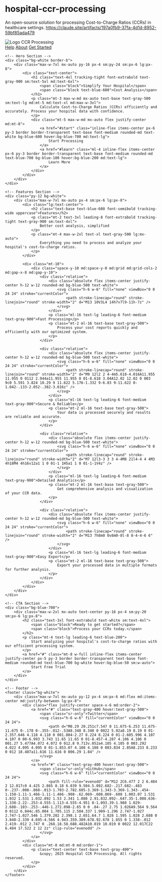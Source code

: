 # hospital-ccr-processing
An open-source solution for processing Cost-to-Charge Ratios (CCRs) in healthcare settings.
https://claude.site/artifacts/197a0fb9-37fa-4d1d-8952-59bf85ada479
<!DOCTYPE html>
<html lang="en">
<head>
    <meta charset="UTF-8">
    <meta name="viewport" content="width=device-width, initial-scale=1.0">
    <title>Hospital CCR Processing</title>
    <link href="https://cdn.jsdelivr.net/npm/tailwindcss@2.2.19/dist/tailwind.min.css" rel="stylesheet">
    <script src="https://cdnjs.cloudflare.com/ajax/libs/react/18.2.0/umd/react.production.min.js"></script>
    <script src="https://cdnjs.cloudflare.com/ajax/libs/react-dom/18.2.0/umd/react-dom.production.min.js"></script>
</head>
<body class="bg-gray-50">
    <!-- Navigation -->
    <nav class="bg-white shadow-sm">
        <div class="max-w-7xl mx-auto px-4 sm:px-6 lg:px-8">
            <div class="flex justify-between h-16">
                <div class="flex">
                    <div class="flex-shrink-0 flex items-center">
                        <img class="h-8 w-auto" src="/api/placeholder/32/32" alt="Logo">
                        <span class="ml-2 text-xl font-bold text-gray-900">CCR Processing</span>
                    </div>
                </div>
                <div class="flex items-center">
                    <a href="#" class="text-gray-600 hover:text-gray-900 px-3 py-2 rounded-md text-sm font-medium">Help</a>
                    <a href="#" class="text-gray-600 hover:text-gray-900 px-3 py-2 rounded-md text-sm font-medium">About</a>
                    <a href="#" class="ml-4 px-4 py-2 border border-transparent rounded-md shadow-sm text-sm font-medium text-white bg-blue-600 hover:bg-blue-700">Get Started</a>
                </div>
            </div>
        </div>
    </nav>

    <!-- Hero Section -->
    <div class="bg-white border-b">
        <div class="max-w-7xl mx-auto py-16 px-4 sm:py-24 sm:px-6 lg:px-8">
            <div class="text-center">
                <h1 class="text-4xl tracking-tight font-extrabold text-gray-900 sm:text-5xl md:text-6xl">
                    <span class="block">Simplify Your Hospital</span>
                    <span class="block text-blue-600">Cost Analysis</span>
                </h1>
                <p class="mt-3 max-w-md mx-auto text-base text-gray-500 sm:text-lg md:mt-5 md:text-xl md:max-w-3xl">
                    Calculate Cost-to-Charge Ratios (CCRs) efficiently and accurately. Process your hospital data with confidence.
                </p>
                <div class="mt-5 max-w-md mx-auto flex justify-center md:mt-8">
                    <a href="#start" class="inline-flex items-center px-6 py-3 border border-transparent text-base font-medium rounded-md text-white bg-blue-600 hover:bg-blue-700 md:text-lg">
                        Start Processing
                    </a>
                    <a href="#learn" class="ml-4 inline-flex items-center px-6 py-3 border border-transparent text-base font-medium rounded-md text-blue-700 bg-blue-100 hover:bg-blue-200 md:text-lg">
                        Learn More
                    </a>
                </div>
            </div>
        </div>
    </div>

    <!-- Features Section -->
    <div class="py-12 bg-white">
        <div class="max-w-7xl mx-auto px-4 sm:px-6 lg:px-8">
            <div class="lg:text-center">
                <h2 class="text-base text-blue-600 font-semibold tracking-wide uppercase">Features</h2>
                <p class="mt-2 text-3xl leading-8 font-extrabold tracking-tight text-gray-900 sm:text-4xl">
                    Better cost analysis, simplified
                </p>
                <p class="mt-4 max-w-2xl text-xl text-gray-500 lg:mx-auto">
                    Everything you need to process and analyze your hospital's cost-to-charge ratios.
                </p>
            </div>

            <div class="mt-10">
                <div class="space-y-10 md:space-y-0 md:grid md:grid-cols-2 md:gap-x-8 md:gap-y-10">
                    <div class="relative">
                        <div class="absolute flex items-center justify-center h-12 w-12 rounded-md bg-blue-500 text-white">
                            <svg class="h-6 w-6" fill="none" viewBox="0 0 24 24" stroke="currentColor">
                                <path stroke-linecap="round" stroke-linejoin="round" stroke-width="2" d="M13 10V3L4 14h7v7l9-11h-7z" />
                            </svg>
                        </div>
                        <p class="ml-16 text-lg leading-6 font-medium text-gray-900">Fast Processing</p>
                        <p class="mt-2 ml-16 text-base text-gray-500">
                            Process your cost reports quickly and efficiently with our optimized system.
                        </p>
                    </div>

                    <div class="relative">
                        <div class="absolute flex items-center justify-center h-12 w-12 rounded-md bg-blue-500 text-white">
                            <svg class="h-6 w-6" fill="none" viewBox="0 0 24 24" stroke="currentColor">
                                <path stroke-linecap="round" stroke-linejoin="round" stroke-width="2" d="M9 12l2 2 4-4m5.618-4.016A11.955 11.955 0 0112 2.944a11.955 11.955 0 01-8.618 3.04A12.02 12.02 0 003 9c0 5.591 3.824 10.29 9 11.622 5.176-1.332 9-6.03 9-11.622 0-1.042-.133-2.052-.382-3.016z" />
                            </svg>
                        </div>
                        <p class="ml-16 text-lg leading-6 font-medium text-gray-900">Secure & Reliable</p>
                        <p class="mt-2 ml-16 text-base text-gray-500">
                            Your data is processed securely and results are reliable and accurate.
                        </p>
                    </div>

                    <div class="relative">
                        <div class="absolute flex items-center justify-center h-12 w-12 rounded-md bg-blue-500 text-white">
                            <svg class="h-6 w-6" fill="none" viewBox="0 0 24 24" stroke="currentColor">
                                <path stroke-linecap="round" stroke-linejoin="round" stroke-width="2" d="M7 12l3-3 3 3 4-4M8 21l4-4 4 4M3 4h18M4 4h16v12a1 1 0 01-1 1H5a1 1 0 01-1-1V4z" />
                            </svg>
                        </div>
                        <p class="ml-16 text-lg leading-6 font-medium text-gray-900">Detailed Analytics</p>
                        <p class="mt-2 ml-16 text-base text-gray-500">
                            Get comprehensive analysis and visualization of your CCR data.
                        </p>
                    </div>

                    <div class="relative">
                        <div class="absolute flex items-center justify-center h-12 w-12 rounded-md bg-blue-500 text-white">
                            <svg class="h-6 w-6" fill="none" viewBox="0 0 24 24" stroke="currentColor">
                                <path stroke-linecap="round" stroke-linejoin="round" stroke-width="2" d="M13 7h8m0 0v8m0-8l-8 8-4-4-6 6" />
                            </svg>
                        </div>
                        <p class="ml-16 text-lg leading-6 font-medium text-gray-900">Easy Export</p>
                        <p class="mt-2 ml-16 text-base text-gray-500">
                            Export your processed data in multiple formats for further analysis.
                        </p>
                    </div>
                </div>
            </div>
        </div>
    </div>

    <!-- CTA Section -->
    <div class="bg-blue-700">
        <div class="max-w-2xl mx-auto text-center py-16 px-4 sm:py-20 sm:px-6 lg:px-8">
            <h2 class="text-3xl font-extrabold text-white sm:text-4xl">
                <span class="block">Ready to get started?</span>
                <span class="block">Process your CCRs today.</span>
            </h2>
            <p class="mt-4 text-lg leading-6 text-blue-200">
                Start analyzing your hospital's cost-to-charge ratios with our efficient processing system.
            </p>
            <a href="#" class="mt-8 w-full inline-flex items-center justify-center px-5 py-3 border border-transparent text-base font-medium rounded-md text-blue-700 bg-white hover:bg-blue-50 sm:w-auto">
                Start Free Trial
            </a>
        </div>
    </div>

    <!-- Footer -->
    <footer class="bg-white">
        <div class="max-w-7xl mx-auto py-12 px-4 sm:px-6 md:flex md:items-center md:justify-between lg:px-8">
            <div class="flex justify-center space-x-6 md:order-2">
                <a href="#" class="text-gray-400 hover:text-gray-500">
                    <span class="sr-only">Twitter</span>
                    <svg class="h-6 w-6" fill="currentColor" viewBox="0 0 24 24">
                        <path d="M8.29 20.251c7.547 0 11.675-6.253 11.675-11.675 0-.178 0-.355-.012-.53A8.348 8.348 0 0022 5.92a8.19 8.19 0 01-2.357.646 4.118 4.118 0 001.804-2.27 8.224 8.224 0 01-2.605.996 4.107 4.107 0 00-6.993 3.743 11.65 11.65 0 01-8.457-4.287 4.106 4.106 0 001.27 5.477A4.072 4.072 0 012.8 9.713v.052a4.105 4.105 0 003.292 4.022 4.095 4.095 0 01-1.853.07 4.108 4.108 0 003.834 2.85A8.233 8.233 0 012 18.407a11.616 11.616 0 006.29 1.84" />
                    </svg>
                </a>
                <a href="#" class="text-gray-400 hover:text-gray-500">
                    <span class="sr-only">GitHub</span>
                    <svg class="h-6 w-6" fill="currentColor" viewBox="0 0 24 24">
                        <path fill-rule="evenodd" d="M12 2C6.477 2 2 6.484 2 12.017c0 4.425 2.865 8.18 6.839 9.504.5.092.682-.217.682-.483 0-.237-.008-.868-.013-1.703-2.782.605-3.369-1.343-3.369-1.343-.454-1.158-1.11-1.466-1.11-1.466-.908-.62.069-.608.069-.608 1.003.07 1.531 1.032 1.531 1.032.892 1.53 2.341 1.088 2.91.832.092-.647.35-1.088.636-1.338-2.22-.253-4.555-1.113-4.555-4.951 0-1.093.39-1.988 1.029-2.688-.103-.253-.446-1.272.098-2.65 0 0 .84-.27 2.75 1.026A9.564 9.564 0 0112 6.844c.85.004 1.705.115 2.504.337 1.909-1.296 2.747-1.027 2.747-1.027.546 1.379.202 2.398.1 2.651.64.7 1.028 1.595 1.028 2.688 0 3.848-2.339 4.695-4.566 4.943.359.309.678.92.678 1.855 0 1.338-.012 2.419-.012 2.747 0 .268.18.58.688.482A10.019 10.019 0 0022 12.017C22 6.484 17.522 2 12 2z" clip-rule="evenodd" />
                    </svg>
                </a>
            </div>
            <div class="mt-8 md:mt-0 md:order-1">
                <p class="text-center text-base text-gray-400">
                    &copy; 2025 Hospital CCR Processing. All rights reserved.
                </p>
            </div>
        </div>
    </footer>
</body>
</html>

